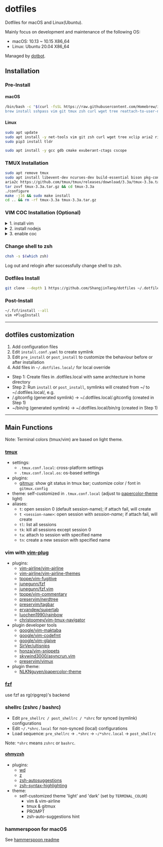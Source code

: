 # dotfiles

Dotfiles for macOS and Linux(Ubuntu).

Mainly focus on development and maintenance of the following OS:

- macOS: 10.13 ~ 10.15 X86_64
- Linux: Ubuntu 20.04 X86_64

Managed by [dotbot](https://github.com/anishathalye/dotbot).

## Installation

### Pre-Install

#### macOS

```bash
/bin/bash -c "$(curl -fsSL https://raw.githubusercontent.com/Homebrew/install/HEAD/install.sh)
brew install sshpass vim git tmux zsh curl wget tree reattach-to-user-namespace tldr
```

#### Linux

```bash
sudo apt update
sudo apt install -y net-tools vim git zsh curl wget tree xclip aria2 ripgrep tree python3-pip
sudo pip3 install tldr
```

```bash
sudo apt install -y gcc gdb cmake exuberant-ctags cscope
```

### TMUX Installation

```bash
sudo apt remove tmux
sudo apt install libevent-dev ncurses-dev build-essential bison pkg-config
aria2c https://github.com/tmux/tmux/releases/download/3.3a/tmux-3.3a.tar.gz
tar zxvf tmux-3.3a.tar.gz && cd tmux-3.3a
./configure
make -j16 && sudo make install
cd .. && rm -rf tmux-3.3a tmux-3.3a.tar.gz
```

### VIM COC Installation (Optional)

<details>

  <summary>1. install vim</summary>

  ```bash
  sudo apt remove vim
  sudo apt install -y libncurses5-dev libgtk2.0-dev libatk1.0-dev libcairo2-dev libx11-dev libxpm-dev libxt-dev
  aria2c https://ftp.nluug.nl/pub/vim/unix/vim-9.0.tar.bz2
  tar xvf vim-9.0.tar.bz2 && cd vim90
  ./configure --enable-python3interp
  make -j16 && sudo make install
  cd .. && rm vim-9.0.tar.bz2 && rm -rf vim90
  ```

</details>

<details>

  <summary>2. install nodejs</summary>

  ```bash
  aria2c https://nodejs.org/dist/v16.17.0/node-v16.17.0-linux-x64.tar.xz
  sudo tar xvf node-v16.17.0-linux-x64.tar.xz -C /opt/
  sudo mv /opt/node-v16.17.0-linux-x64 /opt/node
  ```
  add `/opt/node/bin` to $PATH.

</details>

<details>

  <summary>3. enable coc</summary>

  ```bash
  sudo apt install -y clangd clang clang-format
  echo "export VIM_COC_ENABLE=1" >> ~/zshrc.local
  source ~/.zshrc
  vim +PlugInstall
  ```

</details>

### Change shell to zsh

```bash
chsh -s $(which zsh)
```

Log out and relogin after successfully change shell to zsh.

### Dotfiles Install

```bash
git clone --depth 1 https://github.com/ShangjinTang/dotfiles ~/.dotfiles && ~/.dotfiles/install
```

### Post-Install

```bash
~/.fzf/install --all
vim +PlugInstall
```

---

## dotfiles customization

1. Add configuration files
2. Edit `install.conf.yaml` to create symlink
3. Edit `pre_install` or `post_install` to customize the behaviour before or after installation
4. Add files in `~/.dotfiles.local/` for local override
  - Step 1: Create files in .dotfiles.local with same archtecture in home directory
  - Step 2: Run `install` or `post_install`, symlinks will created from ~/ to ~/.dotfiles.local/, e.g.
  - /.gitconfig (generated symlink) -> ~/.dotfiles.local/.gitconfig (created in Step 1)
  - ~/bin/rg (generated symlink) -> ~/.dotfiles.local/bin/rg (created in Step 1)

---

## Main Functions

Note: Terminal colors (tmux/vim) are based on light theme.

### [tmux](https://github.com/gpakosz/.tmux.git)

- settings:
  - `.tmux.conf.local`: cross-platform settings
  - `.tmux.conf.local.os`: os-based settings
- plugins:
  - [gitmux](https://github.com/arl/gitmux): show git status in tmux bar; customize color / font in `gitmux.config`
- theme: self-customized in `.tmux.conf.local` (adjust to [papercolor-theme](https://github.com/NLKNguyen/papercolor-theme) light)
- aliases:
  - `t`: open session 0 (default session-name); if attach fail, will create
  - `t <session-name>`: open session with *session-name*; if attach fail, will create
  - `tl`: list all sessions
  - `tk`: kill all sessions except session 0
  - `ta`: attach to session with specified name
  - `tn`: create a new session with specified name

### vim with [vim-plug](https://github.com/junegunn/vim-plug)

- plugins:
  - [vim-airline/vim-airline](https://github.com/vim-airline/vim-airline)
  - [vim-airline/vim-airline-themes](https://github.com/vim-airline/vim-airline-themes)
  - [tpope/vim-fugitive](https://github.com/tpope/vim-fugitive)
  - [junegunn/fzf](https://github.com/junegunn/fzf)
  - [junegunn/fzf.vim](https://github.com/junegunn/fzf.vim)
  - [tpope/vim-commentary](https://github.com/tpope/vim-commentary)
  - [preservim/nerdtree](https://github.com/preservim/nerdtree)
  - [preservim/tagbar](https://github.com/preservim/tagbar)
  - [ervandew/supertab](https://github.com/ervandew/supertab)
  - [luochen1990/rainbow](https://github.com/luochen1990/rainbow)
  - [christoomey/vim-tmux-navigator](https://github.com/christoomey/vim-tmux-navigator)
- plugin developer tools
  - [google/vim-maktaba](https://github.com/google/vim-maktaba)
  - [google/vim-codefmt](https://github.com/google/vim-codefmt)
  - [google/vim-glaive](https://github.com/google/vim-glaive)
  - [SirVer/ultisnips](https://github.com/SirVer/ultisnips)
  - [honza/vim-snippets](https://github.com/honza/vim-snippets)
  - [skywind3000/asyncrun.vim](https://github.com/skywind3000/asyncrun.vim)
  - [preservim/vimux](https://github.com/preservim/vimux)
- plugin theme:
  - [NLKNguyen/papercolor-theme](https://github.com/NLKNguyen/papercolor-theme)

### [fzf](https://github.com/junegunn/fzf)

use fzf as rg(ripgrep)'s backend

### shellrc (zshrc / bashrc)

- Edit `pre_shellrc / post_shellrc / *shrc` for synced (symlink) configurations
- Edit `~/.*shrc.local` for non-synced (local) configurations
- Load sequence: `pre_shellrc` -> `.*shrc` -> `~/*shrc.local` ->  `post_shellrc`

Note: `*shrc` means `zshrc` or `bashrc`.

#### [ohmyzsh](https://github.com/ohmyzsh/ohmyzsh)

- plugins:
  - [wd](https://github.com/mfaerevaag/wd)
  - [z](https://github.com/rupa/z)
  - [zsh-autosuggestions](https://github.com/zsh-users/zsh-autosuggestions)
  - [zsh-syntax-highlighting](https://github.com/zsh-users/zsh-syntax-highlighting)
- theme:
  - self-customized theme 'light' and 'dark' (set by `TERMINAL_COLOR`)
    - vim & vim-airline
    - tmux & gitmux
    - PROMPT
    - zsh-auto-suggestions hint

### hammerspoon for macOS

See [hammerspoon readme](https://github.com/ShangjinTang/dotfiles/blob/master/macos/hammerspoon/README.md)

